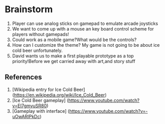 # Brainstorm
1. Player can use analog sticks on gamepad to emulate arcade joysticks
1. We want to come up with a mouse an key board control scheme for players without gamepads!
1. Could work as a mobile game?What would be the controls?
1. How can I customize the theme? My game is not going to be about ice cold beer unfortunately.
1. David wants us to make a first playable prototype as a top priority!Before we get carried away with art,and story stuff
## References
1. [Wikipedia entry for Ice Cold Beer] (https://en.wikipedia.org/wiki/Ice_Cold_Beer)
2. [Ice Cold Beer gameplay] (https://www.youtube.com/watch?v=EI7gmyuSR80)
3. [Gameplay with interface] (https://www.youtube.com/watch?v=-uOwARIPkDc)
